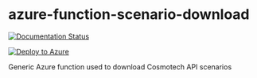 # azure-function-scenario-download

[![Documentation Status](https://readthedocs.org/projects/cosmotech-azure-function-scenario-download/badge/?version=latest)](https://cosmotech-azure-function-scenario-download.readthedocs.io/en/latest/?badge=latest)

[![Deploy to Azure](https://aka.ms/deploytoazurebutton)](https://portal.azure.com/#create/Microsoft.Template/uri/https%3A%2F%2Fraw.githubusercontent.com%2FCosmo-Tech%2Fazure-function-scenario-download%2Fmain%2Fdeploy%2Fazuredeploy.json)

Generic Azure function used to download Cosmotech API scenarios
